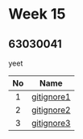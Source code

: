 # Week 15

## 63030041

yeet

| No | Name |
|:-:|:-----:|
|1|[gitignore1](https://github.com/napasin163/gitignore1)|
|2|[gitignore2](https://github.com/napasin163/gitignore2)|
|3|[gitignore3](https://github.com/napasin163/gitignore3)|
